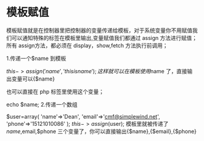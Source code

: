 # 模板赋值
模板赋值就是在控制器里把控制器的变量传递给模板，对于系统变量你不用赋值我们可以通知特殊的标签在模板里输出,变量赋值我们都通过 assign 方法进行赋值；所有 assign方法，都必须在 display，show,fetch 方法执行前调用；



1.传递一个$name 到模板

$this->assign('name','this is name');
这样就可以在模板使用$name 了，直接输出变量可以{$name}

也可以直接在 php 标签里使用这个变量；

<php>
echo $name;
</php>
2.传递一个数组

$user=array(
    'name'=>'Dean',
    'email'=>'cmf@simplewind.net',
    'phone'=>'15121010086'
);
$this->assign($user);
模板里就被传递了$name,$email,$phone 三个变量了，你可以直接输出{$name},{$email},{$phone}
